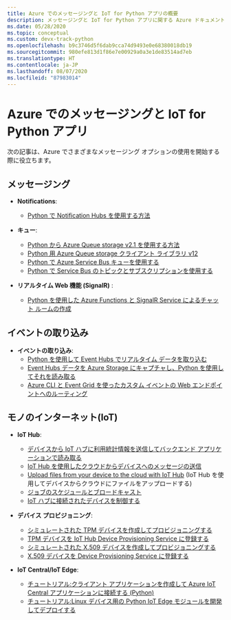 ```yaml
---
title: Azure でのメッセージングと IoT for Python アプリの概要
description: メッセージングと IoT for Python アプリに関する Azure ドキュメント内の概要資料のインデックス。
ms.date: 05/28/2020
ms.topic: conceptual
ms.custom: devx-track-python
ms.openlocfilehash: b9c3746d5f6dab9cca74d9493e0e68380018db19
ms.sourcegitcommit: 980efe813d1f86e7e00929a0a3e1de83514ad7eb
ms.translationtype: HT
ms.contentlocale: ja-JP
ms.lasthandoff: 08/07/2020
ms.locfileid: "87983014"
---
```

# <a name="messaging-and-iot-for-python-apps-on-azure"></a>Azure でのメッセージングと IoT for Python アプリ

次の記事は、Azure でさまざまなメッセージング オプションの使用を開始する際に役立ちます。

## <a name="messaging"></a>メッセージング

- **Notifications**:
  - [Python で Notification Hubs を使用する方法](/azure/notification-hubs/notification-hubs-python-push-notification-tutorial)

- **キュー**:
  - [Python から Azure Queue storage v2.1 を使用する方法](/azure/storage/queues/storage-python-how-to-use-queue-storage)
  - [Python 用 Azure Queue storage クライアント ライブラリ v12](/azure/storage/queues/storage-quickstart-queues-python)
  - [Python で Azure Service Bus キューを使用する](/azure/service-bus-messaging/service-bus-python-how-to-use-queues)
  - [Python で Service Bus のトピックとサブスクリプションを使用する](/azure/service-bus-messaging/service-bus-python-how-to-use-topics-subscriptions)

- **リアルタイム Web 機能 (SignalR)** :
  - [Python を使用した Azure Functions と SignalR Service によるチャット ルームの作成](/azure/azure-signalr/signalr-quickstart-azure-functions-python)

## <a name="event-ingestion"></a>イベントの取り込み

- **イベントの取り込み**:
  - [Python を使用して Event Hubs でリアルタイム データを取り込む](/azure/event-hubs/event-hubs-python)
  - [Event Hubs データを Azure Storage にキャプチャし、Python を使用してそれを読み取る](/azure/event-hubs/get-started-capture-python-v2)
  - [Azure CLI と Event Grid を使ったカスタム イベントの Web エンドポイントへのルーティング](/azure/event-grid/custom-event-quickstart)

## <a name="internet-of-things-iot"></a>モノのインターネット(IoT)

- **IoT Hub**:
  - [デバイスから IoT ハブに利用統計情報を送信してバックエンド アプリケーションで読み取る](/azure/iot-hub/quickstart-send-telemetry-python)
  - [IoT Hub を使用したクラウドからデバイスへのメッセージの送信](/azure/iot-hub/iot-hub-python-python-c2d)
  - [Upload files from your device to the cloud with IoT Hub](/azure/iot-hub/iot-hub-python-python-file-upload) (IoT Hub を使用してデバイスからクラウドにファイルをアップロードする)
  - [ジョブのスケジュールとブロードキャスト](/azure/iot-hub/iot-hub-python-python-schedule-jobs)
  - [IoT ハブに接続されたデバイスを制御する](/azure/iot-hub/quickstart-control-device-python)

- **デバイス プロビジョニング**:
  - [シミュレートされた TPM デバイスを作成してプロビジョニングする](/azure/iot-dps/quick-create-simulated-device-tpm-python)
  - [TPM デバイスを IoT Hub Device Provisioning Service に登録する](/azure/iot-dps/quick-enroll-device-tpm-python)
  - [シミュレートされた X.509 デバイスを作成してプロビジョニングする](/azure/iot-dps/quick-create-simulated-device-x509-python)
  - [X.509 デバイスを Device Provisioning Service に登録する](/azure/iot-dps/quick-enroll-device-x509-python)

- **IoT Central/IoT Edge**:
  - [チュートリアル:クライアント アプリケーションを作成して Azure IoT Central アプリケーションに接続する (Python)](/azure/iot-central/core/tutorial-connect-device-python)
  - [チュートリアル:Linux デバイス用の Python IoT Edge モジュールを開発してデプロイする](/azure/iot-edge/tutorial-python-module)
